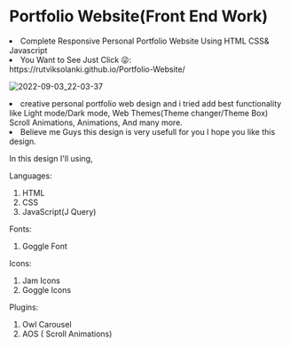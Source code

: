 # Portfolio Website(Front End Work)
<li>Complete Responsive Personal Portfolio Website Using HTML CSS&amp; Javascript</li> 
<li>You Want to See Just Click 😜: </li>
https://rutviksolanki.github.io/Portfolio-Website/

![2022-09-03_22-03-37](https://user-images.githubusercontent.com/86197517/188394482-cb603738-fb31-459a-9a87-f5cfdac6031e.jpg)

<li>creative personal portfolio web design and i tried add best functionality like Light mode/Dark mode, 
Web Themes(Theme changer/Theme Box) Scroll Animations, Animations, And many more.</li> 

<li>Believe me Guys this design is very usefull for you I hope you like this design.</li> 

In this design I'll using, 

Languages: 
  <ol>
    <li>HTML</li>
    <li>CSS</li>
    <li>JavaScript(J Query)</li>
  </ol> 

Fonts:
  
  <ol>
    <li>Goggle Font</li>
  </ol> 

Icons:
  <ol>
    <li>Jam Icons</li>
    <li>Goggle Icons</li>
  </ol> 
 
Plugins:
  
  <ol>
    <li>Owl Carousel</li>
    <li>AOS ( Scroll Animations)</li>
  </ol> 
